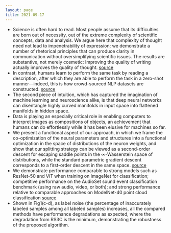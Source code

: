 ```yaml
---
layout: page
title: 2021-09-17
---
```

- Science is often hard to read. Most people assume that its difficulties are born out of necessity, out of the extreme complexity of scientific concepts, data and analysis. We argue here that complexity of thought need not lead to impenetrability of expression; we demonstrate a number of rhetorical principles that can produce clarity in communication without oversimplifying scientific issues. The results are substantive, not merely cosmetic: Improving the quality of writing actually improves the quality of thought. [source](https://www.americanscientist.org/blog/the-long-view/the-science-of-scientific-writing) 
- In contrast, humans learn to perform the same task by reading a description, after which they are able to perform the task in a zero-shot manner—indeed, this is how crowd-sourced NLP datasets are constructed. [source](https://aclanthology.org/2020.emnlp-main.105.pdf) 
- The second piece of intuition, which has captured the imagination of machine learning and neuroscience alike, is that deep neural networks can disentangle highly curved manifolds in input space into flattened manifolds in hidden space.
- Data is playing an especially critical role in enabling computers to interpret images as compositions of objects, an achievement that humans can do effortlessly while it has been elusive for machines so far.
- We present a functional aspect of our approach, in which we frame the co-optimization of the neural
parameters and structures into a functional optimization in the space of distributions of the neuron
weights, and show that our splitting strategy can be viewed as a second-order descent for escaping
saddle points in the ∞-Wasserstein space of distributions, while the standard parametric gradient
descent corresponds to a first-order descent in the same space. [source](https://arxiv.org/abs/1910.02366)
- We demonstrate performance comparable to strong models such as ResNet-50 and ViT when training on ImageNet for classification; competitive performance on the AudioSet sound event classification benchmark (using raw audio, video, or both); and strong performance relative to comparable approaches on ModelNet-40 point cloud classification [source](https://arxiv.org/pdf/2103.03206.pdf)
- Shown in Fig1(c-d), as label noise (the percentage of inaccurately labeled samples among all labeled samples) increases, all the compared methods have performance degradations as expected, where the degradation from RS3C is the minimum, demonstrating the robustness of the proposed algorithm.

